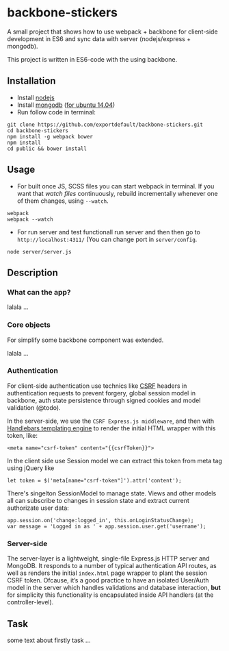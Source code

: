 # backbone-stickers

A small project that shows how to use webpack + backbone for client-side development in ES6 and sync data with server (nodejs/express + mongodb). 

This project is written in ES6-code with the using backbone.

## Installation

* Install [nodejs](https://nodejs.org)
* Install [mongodb](https://www.mongodb.com/) ([for ubuntu 14.04](https://www.digitalocean.com/community/tutorials/how-to-install-mongodb-on-ubuntu-14-04))
* Run follow code in terminal:

```
git clone https://github.com/exportdefault/backbone-stickers.git
cd backbone-stickers
npm install -g webpack bower
npm install
cd public && bower install
```

## Usage

* For built once JS, SCSS files you can start webpack in terminal. If you want that *watch files* continuously, rebuild incrementally whenever one of them changes, using `--watch`.

```
webpack
webpack --watch
```
* For run server and test functionall run server and then then go to `http://localhost:4311/` (You can change port in `server/config`.

```
node server/server.js
```

## Description

### What can the app?

lalala ...

### Core objects

For simplify some backbone component was extended.

lalala ...

### Authentication

For client-side authentication use technics like [CSRF](https://en.wikipedia.org/wiki/Cross-site_request_forgery) headers in authentication requests to prevent forgery, global session model in backbone, auth state persistence through signed cookies and model validation (@todo).

In the server-side, we use the `CSRF Express.js middleware`, and then with [Handlebars templating engine](https://github.com/donpark/hbs) to render the initial HTML wrapper with this token, like:

```
<meta name="csrf-token" content="{{csrfToken}}">
```

In the client side use Session model we can extract this token from meta tag using jQuery like 
```
let token = $('meta[name="csrf-token"]').attr('content');
```

There's singelton SessionModel to manage state. Views and other models all can subscribe to changes in session state and extract current authorizate user data:

```
app.session.on('change:logged_in', this.onLoginStatusChange);
var message = 'Logged in as ' + app.session.user.get('username');
```

### Server-side

The server-layer is a lightweight, single-file Express.js HTTP server and MongoDB. It responds to a number of typical authentication API routes, as well as renders the initial `index.html` page wrapper to plant the session CSRF token. Ofcause, it’s a good practice to have an isolated User/Auth model in the server which handles validations and database interaction, **but** for simplicity this functionality is encapsulated inside API handlers (at the controller-level).


## Task

some text about firstly task ...

